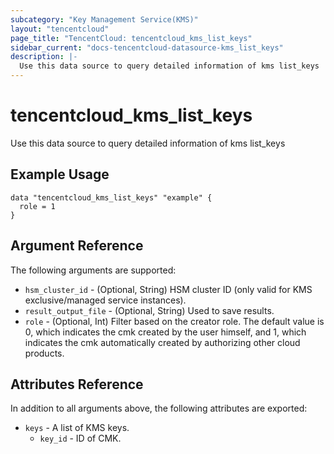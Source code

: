 ```yaml
---
subcategory: "Key Management Service(KMS)"
layout: "tencentcloud"
page_title: "TencentCloud: tencentcloud_kms_list_keys"
sidebar_current: "docs-tencentcloud-datasource-kms_list_keys"
description: |-
  Use this data source to query detailed information of kms list_keys
---
```


# tencentcloud_kms_list_keys

Use this data source to query detailed information of kms list_keys

## Example Usage

```hcl
data "tencentcloud_kms_list_keys" "example" {
  role = 1
}
```

## Argument Reference

The following arguments are supported:

* `hsm_cluster_id` - (Optional, String) HSM cluster ID (only valid for KMS exclusive/managed service instances).
* `result_output_file` - (Optional, String) Used to save results.
* `role` - (Optional, Int) Filter based on the creator role. The default value is 0, which indicates the cmk created by the user himself, and 1, which indicates the cmk automatically created by authorizing other cloud products.

## Attributes Reference

In addition to all arguments above, the following attributes are exported:

* `keys` - A list of KMS keys.
  * `key_id` - ID of CMK.



